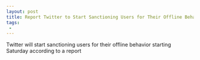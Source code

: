 ```yaml
---
layout: post
title: Report Twitter to Start Sanctioning Users for Their Offline Behavior
tags:
 -
---
```

Twitter will start sanctioning users for their offline behavior starting Saturday according to a report
